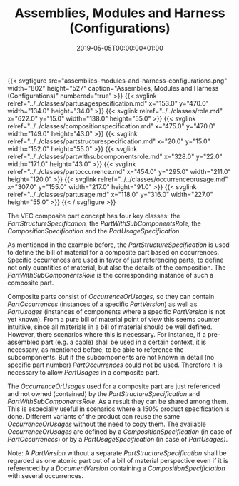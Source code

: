 ﻿---
title: Assemblies, Modules and Harness (Configurations)
toc: false
type: specs
date: "2019-05-05T00:00:00+01:00"
draft: false
menu:
  vec120:
    identifier: composite-part-descriptions/assemblies-modules-and-harness-configurations    
    parent: composite-part-descriptions
    weight: 1007002 

# Prev/next pager order (if `docs_section_pager` enabled in `params.toml`)
weight: 1007002
---
{{< svgfigure src="assemblies-modules-and-harness-configurations.png" width="802" height="527" caption="Assemblies, Modules and Harness (Configurations)" numbered="true" >}}
  {{< svglink relref="../../classes/partusagespecification.md" x="153.0" y="470.0" width="134.0" height="34.0" >}}
  {{< svglink relref="../../classes/role.md" x="622.0" y="15.0" width="138.0" height="55.0" >}}
  {{< svglink relref="../../classes/compositionspecification.md" x="475.0" y="470.0" width="149.0" height="43.0" >}}
  {{< svglink relref="../../classes/partstructurespecification.md" x="20.0" y="15.0" width="152.0" height="55.0" >}}
  {{< svglink relref="../../classes/partwithsubcomponentsrole.md" x="328.0" y="22.0" width="171.0" height="43.0" >}}
  {{< svglink relref="../../classes/partoccurrence.md" x="454.0" y="295.0" width="211.0" height="120.0" >}}
  {{< svglink relref="../../classes/occurrenceorusage.md" x="307.0" y="155.0" width="217.0" height="91.0" >}}
  {{< svglink relref="../../classes/partusage.md" x="118.0" y="316.0" width="227.0" height="55.0" >}}
{{< / svgfigure >}}
<html>   <head>     </head>   <body>     <p> The VEC composite part concept has four key classes: the <i>PartStructureSpecification, </i>the <i>PartWithSubComponentsRole</i>, the <i>CompositionSpecification </i>and the <i>PartUsageSpecification</i>.      </p>      <p> As mentioned in the example before, the <i>PartStructureSpecification </i>is used to define the bill of material for a composite part based on occurrences. Specific occurrences are used in favor of just referencing parts, to define not only quantities of material, but also the details of the composition. The <i>PartWithSubComponentsRole </i>is the corresponding instance of such a composite part.      </p>      <p> Composite parts consist of <i>OccurrenceOrUsages, </i>so they can contain <i>PartOccurrences</i> (instances of a specific <i>PartVersion</i>)<i> </i>as well as<i> PartUsages</i> (instances of components where a specific <i>PartVersion</i> is not yet known). From a pure bill of material point of view this seems counter intuitive, since all materials in a bill of material should be well defined. However, there scenarios where this is necessary. For instance, if a pre-assembled part (e.g. a cable) shall be used in a certain context, it is necessary, as mentioned before, to be able to reference the subcomponents. But if the subcomponents are not known in detail (no specific part number) <i>PartOccurrences </i>could not be used. Therefore it is necessary to allow <i>PartUsages</i> in a composite part.      </p>      <p> The <i>OccurrenceOrUsages</i> used for a composite part are just referenced and not owned (contained) by the <i>PartStructureSpecification </i>and <i>PartWithSubComponentsRole</i>. As a result they can be shared among them. This is especially useful in scenarios where a 150% product specification is done. Different variants of the product can reuse the same <i>OccurrenceOrUsages</i> without the need to copy them. The available <i>OccurrenceOrUsages</i> are defined by a <i>CompositionSpecification </i>(in case of <i>PartOccurrences</i>) or by a <i>PartUsageSpecification </i>(in case of <i>PartUsages)</i>.      </p>      <p> Note: A <i>PartVersion</i> without a separate <i>PartStructureSpecification</i> shall be regarded as one atomic part out of a bill of material perspective even if it is referenced by a <i>DocumentVersion</i> containing a<i> CompositionSpecificiation</i> with several occurrences.      </p>      <p> &#160;      </p>  </body> </html>

